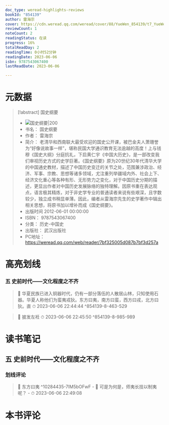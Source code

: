 ```yaml
---
doc_type: weread-highlights-reviews
bookId: "854139"
author: 雷海宗
cover: https://cdn.weread.qq.com/weread/cover/88/YueWen_854139/t7_YueWen_854139.jpg
reviewCount: 1
noteCount: 2
readingStatus: 在读
progress: 16%
totalReadDay: 2
readingTime: 0小时52分钟
readingDate: 2023-06-06
isbn: 9787543067400
lastReadDate: 2023-06-06

---
```

# 元数据
> [!abstract] 国史纲要
> - ![ 国史纲要|200](https://cdn.weread.qq.com/weread/cover/88/YueWen_854139/t7_YueWen_854139.jpg)
> - 书名： 国史纲要
> - 作者： 雷海宗
> - 简介： 老清华和西南联大最受欢迎的国史公开课，被巴金夫人萧珊誉为“好像说故事一样”，堪称民国大学通识教育无法逾越的高度！上与钱穆《国史大纲》分庭抗礼，下启黄仁宇《中国大历史》，是一部改变我们审视历史方式的史学巨著。《国史纲要》原为20世纪30年代清华大学的中国通史教材，描述了中国历史变迁的关节之处，范围兼涉政治、经济、军事、宗教、思想等诸多领域，尤注重列举疆域内外、社会上下、经济文化重心等各种有形、无形势力之变化，对于中国历史分期的描述，更显出作者对中国历史发展脉络的独特理解。因原书重在表达观点，语言极其精炼，对于非史学专业的普通读者来说有些艰深，且字数较少，独立成书稍显单薄。因此，编者从雷海宗先生的史学著作中辑出相关思想，将原书加以增补而成《国史纲要》。
> - 出版时间 2012-06-01 00:00:00
> - ISBN： 9787543067400
> - 分类： 历史-中国史
> - 出版社： 武汉出版社
> - PC地址：https://weread.qq.com/web/reader/7bf325005d087b7bf3d257a

# 高亮划线

### 五 史前时代——文化程度之不齐

> 📌 华夏民族已进入铜器时代，仍有一部分落伍的人散居山林，只知使用石器。华夏人称他们为蛮夷戎狄。东方曰夷，南方曰蛮，西方曰戎，北方曰狄。直 
> ⏱ 2023-06-06 22:44:44 ^854139-8-463-529

> 📌 披发左衽 
> ⏱ 2023-06-06 22:45:50 ^854139-8-985-989

# 读书笔记

## 五 史前时代——文化程度之不齐

### 划线评论
> 📌 东方曰夷  ^10284435-7IM5bOFwF
    - 💭 可是为何是，师夷长技以制夷呢？
    - ⏱ 2023-06-06 22:49:08
   
# 本书评论

